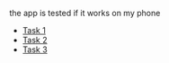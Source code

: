 the app is tested if it works on my phone

-   [Task 1](Task%201.md)
-   [Task 2](Task%202.md)
-   [Task 3](Task%203.md)
